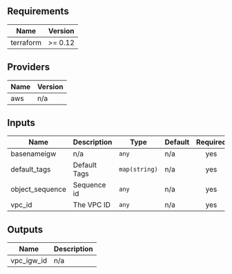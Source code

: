 ## Requirements

| Name | Version |
|------|---------|
| terraform | >= 0.12 |

## Providers

| Name | Version |
|------|---------|
| aws | n/a |

## Inputs

| Name | Description | Type | Default | Required |
|------|-------------|------|---------|:--------:|
| basenameigw | n/a | `any` | n/a | yes |
| default\_tags | Default Tags | `map(string)` | n/a | yes |
| object\_sequence | Sequence id | `any` | n/a | yes |
| vpc\_id | The VPC ID | `any` | n/a | yes |

## Outputs

| Name | Description |
|------|-------------|
| vpc\_igw\_id | n/a |

